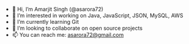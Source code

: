 - 👋 Hi, I’m Amarjit Singh (@asarora72)
- 👀 I’m interested in working on Java, JavaScript, JSON, MySQL, AWS
- 🌱 I’m currently learning Git
- 💞️ I’m looking to collaborate on open source projects 
- 📫 You can reach me: asarora72@gmail.com

<!---
asarora72/asarora72 is a ✨ special ✨ repository because its `README.md` (this file) appears on your GitHub profile.
You can click the Preview link to take a look at your changes.
--->
